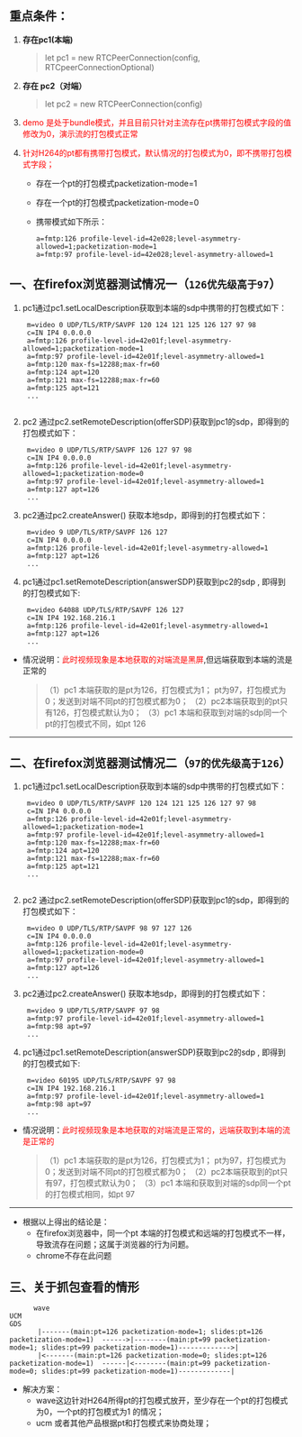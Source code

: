 
## 重点条件：

  1. **存在pc1(本端)** 
      > let pc1 = new RTCPeerConnection(config, RTCpeerConnectionOptional)
  
  2. **存在 pc2（对端）**
     > let pc2 = new RTCPeerConnection(config)

  3.  <font color=red>demo 是处于bundle模式，并且目前只针对主流存在pt携带打包模式字段的值修改为0，演示流的打包模式正常</font>
  4. <font color=red>针对H264的pt都有携带打包模式，默认情况的打包模式为0，即不携带打包模式字段；</font>
     - 存在一个pt的打包模式packetization-mode=1
     - 存在一个pt的打包模式packetization-mode=0
     - 携带模式如下所示：

        ```
        a=fmtp:126 profile-level-id=42e028;level-asymmetry-allowed=1;packetization-mode=1
        a=fmtp:97 profile-level-id=42e028;level-asymmetry-allowed=1
        ```

## 一、在firefox浏览器测试情况一（`126优先级高于97`）

  1. pc1通过pc1.setLocalDescription获取到本端的sdp中携带的打包模式如下：

       ```
        m=video 0 UDP/TLS/RTP/SAVPF 120 124 121 125 126 127 97 98
        c=IN IP4 0.0.0.0
        a=fmtp:126 profile-level-id=42e01f;level-asymmetry-allowed=1;packetization-mode=1
        a=fmtp:97 profile-level-id=42e01f;level-asymmetry-allowed=1
        a=fmtp:120 max-fs=12288;max-fr=60
        a=fmtp:124 apt=120
        a=fmtp:121 max-fs=12288;max-fr=60
        a=fmtp:125 apt=121
        ...
    
       ```
    
  2. pc2 通过pc2.setRemoteDescription(offerSDP)获取到pc1的sdp，即得到的打包模式如下：

       ```
        m=video 0 UDP/TLS/RTP/SAVPF 126 127 97 98
        c=IN IP4 0.0.0.0
        a=fmtp:126 profile-level-id=42e01f;level-asymmetry-allowed=1;packetization-mode=0
        a=fmtp:97 profile-level-id=42e01f;level-asymmetry-allowed=1
        a=fmtp:127 apt=126
        ...
       ```

  3. pc2通过pc2.createAnswer() 获取本地sdp，即得到的打包模式如下：
    
       ```
        m=video 9 UDP/TLS/RTP/SAVPF 126 127
        c=IN IP4 0.0.0.0
        a=fmtp:126 profile-level-id=42e01f;level-asymmetry-allowed=1
        a=fmtp:127 apt=126
        ...
       ```

  4. pc1通过pc1.setRemoteDescription(answerSDP)获取到pc2的sdp ,  即得到的打包模式如下:

       ```
        m=video 64088 UDP/TLS/RTP/SAVPF 126 127
        c=IN IP4 192.168.216.1
        a=fmtp:126 profile-level-id=42e01f;level-asymmetry-allowed=1
        a=fmtp:127 apt=126
        ...
       ```

 - 情况说明：<font color=red>此时视频现象是本地获取的对端流是黑屏</font>,但远端获取到本端的流是正常的
      >（1）pc1 本端获取的是pt为126，打包模式为1； pt为97，打包模式为0；发送到对端不同pt的打包模式都为0；
    （2）pc2本端获取到的pt只有126，打包模式默认为0；
    （3）pc1 本端和获取到对端的sdp同一个pt的打包模式不同，如pt 126

----------

## 二、在firefox浏览器测试情况二（`97的优先级高于126`）

  1. pc1通过pc1.setLocalDescription获取到本端的sdp中携带的打包模式如下：

       ```
        m=video 0 UDP/TLS/RTP/SAVPF 120 124 121 125 126 127 97 98
        c=IN IP4 0.0.0.0
        a=fmtp:126 profile-level-id=42e01f;level-asymmetry-allowed=1;packetization-mode=1
        a=fmtp:97 profile-level-id=42e01f;level-asymmetry-allowed=1
        a=fmtp:120 max-fs=12288;max-fr=60
        a=fmtp:124 apt=120
        a=fmtp:121 max-fs=12288;max-fr=60
        a=fmtp:125 apt=121
        ...
    
       ```
    
  2. pc2 通过pc2.setRemoteDescription(offerSDP)获取到pc1的sdp，即得到的打包模式如下：

       ```
        m=video 0 UDP/TLS/RTP/SAVPF 98 97 127 126
        c=IN IP4 0.0.0.0
        a=fmtp:126 profile-level-id=42e01f;level-asymmetry-allowed=1;packetization-mode=0
        a=fmtp:97 profile-level-id=42e01f;level-asymmetry-allowed=1
        a=fmtp:127 apt=126
        ...
       ```

  3. pc2通过pc2.createAnswer() 获取本地sdp，即得到的打包模式如下：

       ```
        m=video 9 UDP/TLS/RTP/SAVPF 97 98
        a=fmtp:97 profile-level-id=42e01f;level-asymmetry-allowed=1
        a=fmtp:98 apt=97
        ...
       ```

  4. pc1通过pc1.setRemoteDescription(answerSDP)获取到pc2的sdp ,  即得到的打包模式如下:

       ```
        m=video 60195 UDP/TLS/RTP/SAVPF 97 98
        c=IN IP4 192.168.216.1
        a=fmtp:97 profile-level-id=42e01f;level-asymmetry-allowed=1
        a=fmtp:98 apt=97
        ...
       ```

 - 情况说明：<font color=red>此时视频现象是本地获取的对端流是正常的，远端获取到本端的流是正常的</font>
      >（1）pc1 本端获取的是pt为126，打包模式为1； pt为97，打包模式为0；发送到对端不同pt的打包模式都为0；
    （2）pc2本端获取到的pt只有97，打包模式默认为0；
    （3）pc1 本端和获取到对端的sdp同一个pt的打包模式相同，如pt 97

-------------------

- 根据以上得出的结论是：
   - 在firefox浏览器中，同一个pt 本端的打包模式和远端的打包模式不一样，导致流存在问题；这属于浏览器的行为问题。
   - chrome不存在此问题
## 三、关于抓包查看的情形

```
      wave                                                                                    UCM                                                                                      GDS
       |-------(main:pt=126 packetization-mode=1; slides:pt=126 packetization-mode=1)  ------>|--------(main:pt=99 packetization-mode=1; slides:pt=99 packetization-mode=1)------------->|
       |<-------(main:pt=126 packetization-mode=0; slides:pt=126 packetization-mode=1)  ------|<--------(main:pt=99 packetization-mode=0; slides:pt=99 packetization-mode=1)-------------|
```

            


- 解决方案：
  - wave这边针对H264所得pt的打包模式放开，至少存在一个pt的打包模式为0，一个pt的打包模式为1 的情况；
  - ucm 或者其他产品根据pt和打包模式来协商处理；